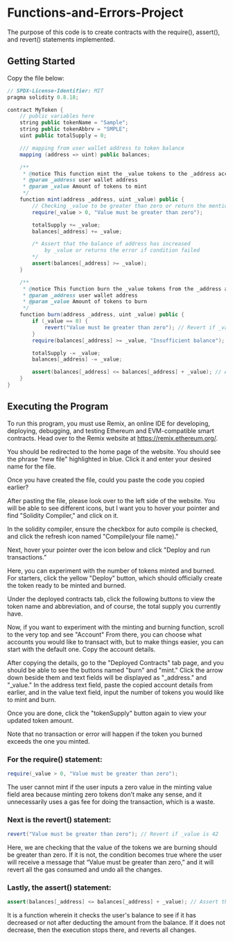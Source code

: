 # Functions-and-Errors-Project
The purpose of this code is to create contracts with the require(), assert(), and revert() statements implemented.
## Getting Started
Copy the file below:

```Java
// SPDX-License-Identifier: MIT
pragma solidity 0.8.18;

contract MyToken {
    // public variables here
    string public tokenName = "Sample";
    string public tokenAbbrv = "SMPLE";
    uint public totalSupply = 0;

    /// mapping from user wallet address to token balance
    mapping (address => uint) public balances;

    /**
     * @notice This function mint the _value tokens to the _address account
     * @param _address user wallet address
     * @param _value Amount of tokens to mint
     */
    function mint(address _address, uint _value) public {
        // Checking _value to be greater than zero or return the mentioned error message
        require(_value > 0, "Value must be greater than zero");

        totalSupply += _value;
        balances[_address] += _value;

        /* Assert that the balance of address has increased 
            by _value or returns the error if condition failed
        */
        assert(balances[_address] >= _value);
    }

    /**
     * @notice This function burn the _value tokens from the _address account
     * @param _address user wallet address
     * @param _value Amount of tokens to burn
     */
    function burn(address _address, uint _value) public {
        if (_value == 0) {
            revert("Value must be greater than zero"); // Revert if _value is 42
        }
        require(balances[_address] >= _value, "Insufficient balance"); // Require sufficient balance to burn

        totalSupply -= _value;
        balances[_address] -= _value;

        assert(balances[_address] <= balances[_address] + _value); // Assert that the balance of address has decreased by _value or is zero
    }
}

```
## Executing the Program

To run this program, you must use Remix, an online IDE for developing, deploying, debugging, and testing Ethereum and EVM-compatible smart contracts. Head over to the Remix website at https://remix.ethereum.org/.

You should be redirected to the home page of the website. You should see the phrase "new file" highlighted in blue. Click it and enter your desired name for the file.

Once you have created the file, could you paste the code you copied earlier?

After pasting the file, please look over to the left side of the website. You will be able to see different icons, but I want you to hover your pointer and find "Solidity Compiler," and click on it.

In the solidity compiler, ensure the checkbox for auto compile is checked, and click the refresh icon named "Compile(your file name)."

Next, hover your pointer over the icon below and click "Deploy and run transactions."

Here, you can experiment with the number of tokens minted and burned. For starters, click the yellow "Deploy" button, which should officially create the token ready to be minted and burned.

Under the deployed contracts tab, click the following buttons to view the token name and abbreviation, and of course, the total supply you currently have. 

Now, if you want to experiment with the minting and burning function, scroll to the very top and see "Account" From there, you can choose what accounts you would like to transact with, but to make things easier, you can start with the default one. Copy the account details.

After copying the details, go to the "Deployed Contracts" tab page, and you should be able to see the buttons named "burn" and "mint." Click the arrow down beside them and text fields will be displayed as "_address."
and "_value." In the address text field, paste the copied account details from earlier, and in the value text field, input the number of tokens you would like to mint and burn.

Once you are done, click the "tokenSupply" button again to view your updated token amount.

Note that no transaction or error will happen if the token you burned exceeds the one you minted.

### For the require() statement:

```Java
require(_value > 0, "Value must be greater than zero");
```

The user cannot mint if the user inputs a zero value in the minting value field area because minting zero tokens don’t make any sense, and it unnecessarily uses a gas fee for doing the transaction, which is a waste.

### Next is the revert() statement:

```Java
revert("Value must be greater than zero"); // Revert if _value is 42
```

Here, we are checking that the value of the tokens we are burning should be greater than zero. If it is not, the condition becomes true where the user will receive a message that “Value must be greater than zero,” and it will revert all the gas consumed and undo all the changes. 

### Lastly, the assert() statement:

```Java
assert(balances[_address] <= balances[_address] + _value); // Assert that the balance of address has decreased by _value or is zero
```

It is a function wherein it checks the user's balance to see if it has decreased or not after deducting the amount from the balance. If it does not decrease, then the execution stops there, and reverts all changes.

